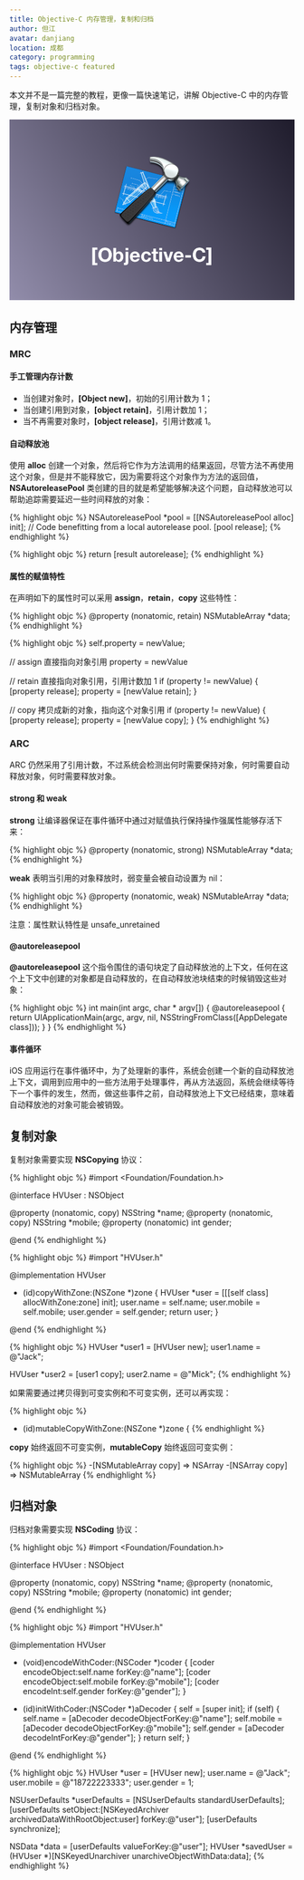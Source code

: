 ```yaml
---
title: Objective-C 内存管理，复制和归档
author: 但江
avatar: danjiang
location: 成都
category: programming
tags: objective-c featured
---
```


本文并不是一篇完整的教程，更像一篇快速笔记，讲解 Objective-C 中的内存管理，复制对象和归档对象。

![Objective C](/images/objective-c.png)

## 内存管理

### MRC

#### 手工管理内存计数

* 当创建对象时，**[Object new]**，初始的引用计数为 1；
* 当创建引用到对象，**[object retain]**，引用计数加 1；
* 当不再需要对象时，**[object release]**，引用计数减 1。

#### 自动释放池

使用 **alloc** 创建一个对象，然后将它作为方法调用的结果返回，尽管方法不再使用这个对象，但是并不能释放它，因为需要将这个对象作为方法的返回值，**NSAutoreleasePool** 类创建的目的就是希望能够解决这个问题，自动释放池可以帮助追踪需要延迟一些时间释放的对象：

{% highlight objc %}
NSAutoreleasePool *pool = [[NSAutoreleasePool alloc] init];
// Code benefitting from a local autorelease pool.
[pool release];
{% endhighlight %}

{% highlight objc %}
return [result autorelease];
{% endhighlight %}

#### 属性的赋值特性

在声明如下的属性时可以采用 **assign**，**retain**，**copy** 这些特性：

{% highlight objc %}
@property (nonatomic, retain) NSMutableArray *data;
{% endhighlight %}

{% highlight objc %}
self.property = newValue;

// assign 直接指向对象引用
property = newValue

// retain 直接指向对象引用，引用计数加 1
if (property != newValue) {
  [property release];
  property = [newValue retain];
}

// copy 拷贝成新的对象，指向这个对象引用
if (property != newValue) {
  [property release];
  property = [newValue copy];
}
{% endhighlight %}

### ARC

ARC 仍然采用了引用计数，不过系统会检测出何时需要保持对象，何时需要自动释放对象，何时需要释放对象。

#### strong 和 weak

**strong** 让编译器保证在事件循环中通过对赋值执行保持操作强属性能够存活下来：

{% highlight objc %}
@property (nonatomic, strong) NSMutableArray *data;
{% endhighlight %}

**weak** 表明当引用的对象释放时，弱变量会被自动设置为 nil：

{% highlight objc %}
@property (nonatomic, weak) NSMutableArray *data;
{% endhighlight %}

注意：属性默认特性是 unsafe_unretained

#### @autoreleasepool

**@autoreleasepool** 这个指令围住的语句块定了自动释放池的上下文，任何在这个上下文中创建的对象都是自动释放的，在自动释放池块结束的时候销毁这些对象：

{% highlight objc %}
int main(int argc, char * argv[]) {
  @autoreleasepool {
    return UIApplicationMain(argc, argv, nil, NSStringFromClass([AppDelegate class]));
  }
}
{% endhighlight %}

#### 事件循环

iOS 应用运行在事件循环中，为了处理新的事件，系统会创建一个新的自动释放池上下文，调用到应用中的一些方法用于处理事件，再从方法返回，系统会继续等待下一个事件的发生，然而，做这些事件之前，自动释放池上下文已经结束，意味着自动释放池的对象可能会被销毁。

## 复制对象

复制对象需要实现 **NSCopying** 协议：

{% highlight objc %}
#import <Foundation/Foundation.h>

@interface HVUser : NSObject <NSCopying>

@property (nonatomic, copy) NSString *name;
@property (nonatomic, copy) NSString *mobile;
@property (nonatomic) int gender;

@end
{% endhighlight %}

{% highlight objc %}
#import "HVUser.h"

@implementation HVUser

- (id)copyWithZone:(NSZone *)zone {
  HVUser *user = [[[self class] allocWithZone:zone] init];
  user.name = self.name;
  user.mobile = self.mobile;
  user.gender = self.gender;
  return user;
}

@end
{% endhighlight %}

{% highlight objc %}
HVUser *user1 = [HVUser new];
user1.name = @"Jack";

HVUser *user2 = [user1 copy];
user2.name = @"Mick";
{% endhighlight %}

如果需要通过拷贝得到可变实例和不可变实例，还可以再实现：

{% highlight objc %}
- (id)mutableCopyWithZone:(NSZone *)zone {
{% endhighlight %}

**copy** 始终返回不可变实例，**mutableCopy** 始终返回可变实例：

{% highlight objc %}
-[NSMutableArray copy] => NSArray
-[NSArray copy] => NSMutableArray
{% endhighlight %}

## 归档对象

归档对象需要实现 **NSCoding** 协议：

{% highlight objc %}
#import <Foundation/Foundation.h>

@interface HVUser : NSObject <NSCoding>

@property (nonatomic, copy) NSString *name;
@property (nonatomic, copy) NSString *mobile;
@property (nonatomic) int gender;

@end
{% endhighlight %}

{% highlight objc %}
#import "HVUser.h"

@implementation HVUser

- (void)encodeWithCoder:(NSCoder *)coder {
  [coder encodeObject:self.name forKey:@"name"];
  [coder encodeObject:self.mobile forKey:@"mobile"];
  [coder encodeInt:self.gender forKey:@"gender"];
}

- (id)initWithCoder:(NSCoder *)aDecoder {
  self = [super init];
  if (self) {
    self.name = [aDecoder decodeObjectForKey:@"name"];
    self.mobile = [aDecoder decodeObjectForKey:@"mobile"];
    self.gender = [aDecoder decodeIntForKey:@"gender"];
  }
  return self;
}

@end
{% endhighlight %}

{% highlight objc %}
HVUser *user = [HVUser new];
user.name = @"Jack";
user.mobile = @"18722223333";
user.gender = 1;

NSUserDefaults *userDefaults = [NSUserDefaults standardUserDefaults];
[userDefaults setObject:[NSKeyedArchiver archivedDataWithRootObject:user] forKey:@"user"];
[userDefaults synchronize];

NSData *data = [userDefaults valueForKey:@"user"];
HVUser *savedUser = (HVUser *)[NSKeyedUnarchiver unarchiveObjectWithData:data];
{% endhighlight %}
